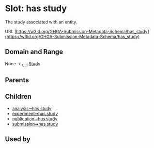 
# Slot: has study


The study associated with an entity.

URI: [https://w3id.org/GHGA-Submission-Metadata-Schema/has_study](https://w3id.org/GHGA-Submission-Metadata-Schema/has_study)


## Domain and Range

None &#8594;  <sub>0..1</sub> [Study](Study.md)

## Parents


## Children

 *  [analysis➞has study](analysis_has_study.md)
 *  [experiment➞has study](experiment_has_study.md)
 *  [publication➞has study](publication_has_study.md)
 *  [submission➞has study](submission_has_study.md)

## Used by

